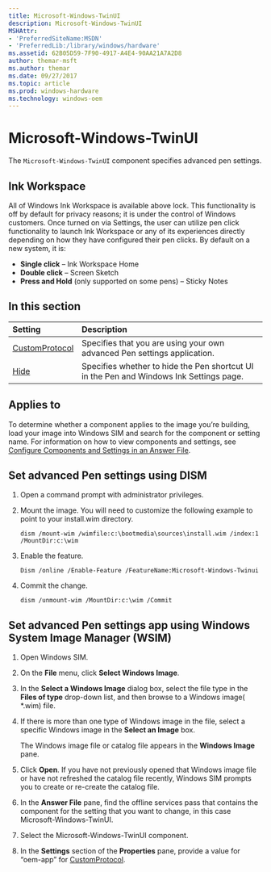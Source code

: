 ```yaml
---
title: Microsoft-Windows-TwinUI
description: Microsoft-Windows-TwinUI
MSHAttr:
- 'PreferredSiteName:MSDN'
- 'PreferredLib:/library/windows/hardware'
ms.assetid: 62B05D59-7F90-4917-A4E4-90AA21A7A2D8
author: themar-msft
ms.author: themar
ms.date: 09/27/2017
ms.topic: article
ms.prod: windows-hardware
ms.technology: windows-oem
---
```

# Microsoft-Windows-TwinUI

The `Microsoft-Windows-TwinUI` component specifies advanced pen settings.

## Ink Workspace

All of Windows Ink Workspace is available above lock. This functionality is off by default for privacy reasons; it is under the control of Windows customers. Once turned on via Settings, the user can utilize pen click functionality to launch Ink Workspace or any of its experiences directly depending on how they have configured their pen clicks. By default on a new system, it is:

* **Single click** – Ink Workspace Home
* **Double click** – Screen Sketch
* **Press and Hold** (only supported on some pens) – Sticky Notes

## In this section

| Setting                 | Description                                                                           |
|:------------------------|:--------------------------------------------------------------------------------------|
| [CustomProtocol](microsoft-windows-twinui-customprotocol.md) | Specifies that you are using your own advanced Pen settings application.                                   |
| [Hide](microsoft-windows-twinui-hide.md)                     | Specifies whether to hide the Pen shortcut UI in the Pen and Windows Ink Settings page.                    |

## Applies to

To determine whether a component applies to the image you’re building, load your image into Windows SIM and search for the component or setting name. For information on how to view components and settings, see [Configure Components and Settings in an Answer File](https://docs.microsoft.com/en-us/windows-hardware/customize/desktop/wsim/configure-components-and-settings-in-an-answer-file).

## Set advanced Pen settings using DISM

1. Open a command prompt with administrator privileges.
1. Mount the image. You will need to customize the following example to point to your install.wim directory.

    `dism /mount-wim /wimfile:c:\bootmedia\sources\install.wim /index:1 /MountDir:c:\wim`

1. Enable the feature.

    `Dism /online /Enable-Feature /FeatureName:Microsoft-Windows-Twinui`

1. Commit the change.

    `dism /unmount-wim /MountDir:c:\wim /Commit`

## Set advanced Pen settings app using Windows System Image Manager (WSIM)

1. Open Windows SIM.
1. On the **File** menu, click **Select Windows Image**.
1. In the **Select a Windows Image** dialog box, select the file type in the **Files of type** drop-down list, and then browse to a Windows image( \*.wim) file.
1. If there is more than one type of Windows image in the file, select a specific Windows image in the **Select an Image** box.

    The Windows image file or catalog file appears in the **Windows Image** pane.

1. Click **Open**. If you have not previously opened that Windows image file or have not refreshed the catalog file recently, Windows SIM prompts you to create or re-create the catalog file.
1. In the **Answer File** pane, find the offline services pass that contains the component for the setting that you want to change, in this case Microsoft-Windows-TwinUI.
1. Select the Microsoft-Windows-TwinUI component.
1. In the **Settings** section of the **Properties** pane, provide a value for “oem-app” for [CustomProtocol](microsoft-windows-twinui-customprotocol.md).

 

 






